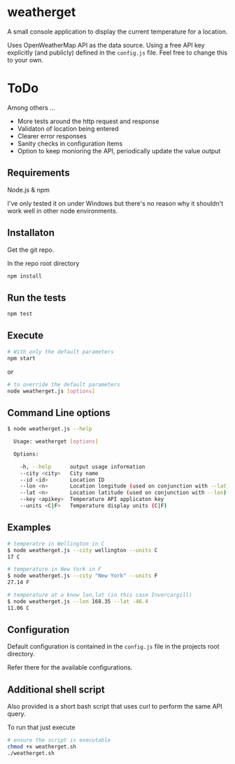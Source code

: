 # weatherget
A small console application to display the current temperature for a location.

Uses OpenWeatherMap API as the data source. Using a free API key explicitly (and publicly) defined in the `config.js` file. Feel free to change this to your own.

# ToDo

Among others ...

- More tests around the http request and response
- Validaton of location being entered
- Clearer error responses
- Sanity checks in configuration items
- Option to keep monioring the API, periodically update the value output


## Requirements
Node.js & npm

I've only tested it on under Windows but there's no reason why it shouldn't work well in other node environments.

## Installaton
Get the git repo.

In the repo root directory
```sh
npm install
```

## Run the tests
```sh
npm test
```

## Execute
```sh
# With only the default parameters
npm start
```
or
```sh
# to override the default parameters
node weatherget.js [options]
```

## Command Line options
```sh
$ node weatherget.js --help

  Usage: weatherget [options]

  Options:

    -h, --help      output usage information
    --city <city>   City name
    --id <id>       Location ID
    --lon <n>       Location longitude (used on conjunction with --lat)
    --lat <n>       Location latitude (used on conjunction with --lon)
    --key <apikey>  Temperature API applicaton key
    --units <C|F>   Temperature display units (C|F)
```

## Examples
```sh
# temperatre in Wellington in C
$ node weatherget.js --city wellington --units C
17 C

# temperature in New York in F
$ node weatherget.js --city "New York" --units F
27.14 F

# temperature at a know lon,lat (in this case Invercargill)
$ node weatherget.js --lon 168.35 --lat -46.4
11.06 C

```

## Configuration
Default configuration is contained in the `config.js` file in the projects root directory.

Refer there for the available configurations.

## Additional shell script

Also provided is a short bash script that uses curl to perform the same API query.

To run that just execute
```sh
# ensure the script is executable
chmod +x weatherget.sh
./weatherget.sh
```

